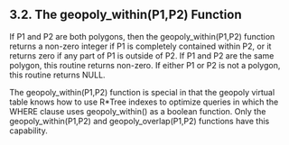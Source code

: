## 3\.2\. The geopoly\_within(P1,P2\) Function



If P1 and P2 are both polygons, then the geopoly\_within(P1,P2\) function returns
a non\-zero integer if P1 is completely contained within P2, or it returns zero
if any part of P1 is outside of P2\. If P1 and P2 are the same polygon, this routine
returns non\-zero.
If either P1 or P2 is not a polygon, this routine returns NULL.




The geopoly\_within(P1,P2\) function is special in that the geopoly virtual
table knows how to use R\*Tree indexes to optimize queries in which the 
WHERE clause uses geopoly\_within() as a boolean function. Only the
geopoly\_within(P1,P2\) and geopoly\_overlap(P1,P2\) functions have this
capability.




